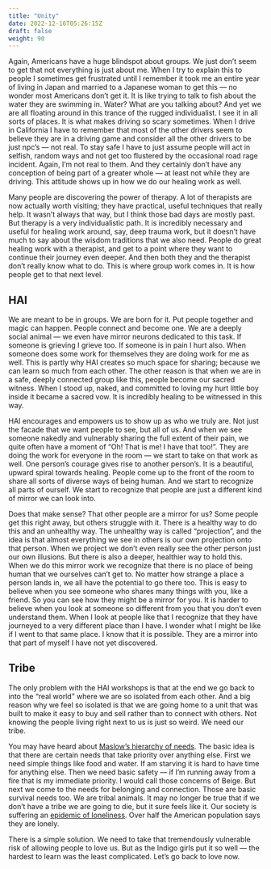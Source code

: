 ```yaml
---
title: "Unity"
date: 2022-12-16T05:26:15Z
draft: false
weight: 90
---
```

Again, Americans have a huge blindspot about groups. We just don’t seem to get that not everything is just about me. When I try to explain this to people I sometimes get frustrated until I remember it took me an entire year of living in Japan and married to a Japanese woman to get this — no wonder most Americans don’t get it. It is like trying to talk to fish about the water they are swimming in. Water? What are you talking about? And yet we are all floating around in this trance of the rugged individualist.  I see it in all sorts of places. It is what makes driving so scary sometimes. When I drive in California I have to remember that most of the other drivers seem to believe they are in a driving game and consider all the other drivers to be just npc’s — not real.  To stay safe I have to just assume people will act in selfish, random ways and not get too flustered by the occasional road rage incident. Again, I’m not real to them. And they certainly don’t have any conception of being part of a greater whole — at least not while they are driving. This attitude shows up in how we do our healing work as well.

Many people are discovering the power of therapy. A lot of therapists are now actually worth visiting; they have practical, useful techniques that really help. It wasn’t always that way, but I think those bad days are mostly past. But therapy is a very individualistic path. It is incredibly necessary and useful for healing work around, say, deep trauma work, but it doesn’t have much to say about the wisdom traditions that we also need. People do great healing work with a therapist, and get to a point where they want to continue their journey even deeper. And then both they and the therapist don’t really know what to do. This is where group work comes in. It is how people get to that next level.

## HAI

We are meant to be in groups. We are born for it.  Put people together and magic can happen. People connect and become one. We are a deeply social animal — we even have mirror neurons dedicated to this task. If someone is grieving I grieve too. If someone is in pain I hurt also. When someone does some work for themselves they are doing work for me as well. This is partly why HAI creates so much space for sharing; because we can learn so much from each other. The other reason is that when we are in a safe, deeply connected group like this, people become our sacred witness. When I stood up, naked, and committed to loving my hurt little boy inside it became a sacred vow. It is  incredibly healing to be witnessed in this way.

HAI encourages and empowers us to show up as who we truly are. Not just the facade that we want people to see, but all of us. And when we see someone nakedly and vulnerably sharing the full extent of their pain, we quite often have a moment of “Oh! That is me! I have that too!”.  They are doing the work for everyone in the room — we start to take on that work as well. One person’s courage gives rise to another person’s. It is a beautiful, upward spiral towards healing. People come up to the front of the room to share all sorts of diverse ways of being human. And we start to recognize all parts of ourself.  We start to recognize that people are just a different kind of mirror we can look into.

Does that make sense? That other people are a mirror for us? Some people get this right away, but others struggle with it. There is a healthy way to do this and an unhealthy way. The unhealthy way is called “projection”, and the idea is that almost everything we see in others is our own projection onto that person. When we project we don’t even really see the other person just our own illusions. But there is also a deeper, healthier way to hold this. When we do this mirror work we recognize that there is no place of being human that we ourselves can’t get to. No matter how strange a place a person lands in, we all have the potential to go there too. This is easy to believe when you see someone who shares many things with you, like a friend. So you can see how they might be a mirror for you. It is harder to believe when you look at someone so different from you that you don’t even understand them. When I look at people like that I recognize that they have journeyed to a very different place than I have.  I wonder what I might be like if I went to that same place. I know that it is possible. They are a mirror into that part of myself I have not yet discovered. 

## Tribe

The only problem with the HAI workshops is that at the end we go back to into the “real world” where we are so isolated from each other. And a big reason why we feel so isolated is that we are going home to a unit that was built to make it easy to buy and sell rather than to connect with others. Not knowing the people living right next to us is just so weird. We need our tribe. 

You may have heard about [Maslow’s hierarchy of needs][1]. The basic idea is that there are certain needs that take priority over anything else. First we need simple things like food and water. If am starving it is hard to have time for anything else. Then we need basic safety — if I’m running away from a fire that is my immediate priority. I would call those concerns of Beige. But next we come to the needs for belonging and connection.  Those are basic survival needs too. We are tribal animals. It may no longer be true that if we don’t have a tribe we are going to die, but it sure feels like it. Our society is suffering an [epidemic of loneliness][2]. Over half the American population says they are lonely. 

There is a simple solution. We need to take that tremendously vulnerable risk of allowing people to love us. But as the Indigo girls put it so well — the hardest to learn was the least complicated. Let’s go back to love now.



[1]:	https://en.wikipedia.org/wiki/Maslow%27s_hierarchy_of_needs
[2]:	https://www.capita.org/capita-ideas/2023/05/16/what-the-surgeon-general-missed-about-americas-loneliness-epidemic1